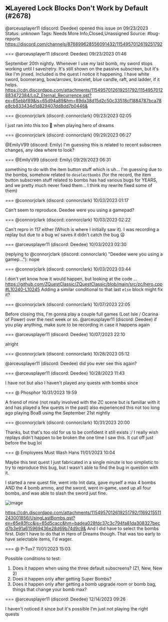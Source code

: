 ## ❌Layered Lock Blocks Don't Work by Default (#2678)
@arceusplayer11 (discord: Deedee) opened this issue on 09/23/2023
Status: unknown
Tags: Needs More Info,Closed,Unassigned
Source: #bug-reports https://discord.com/channels/876899628556091432/1154957012619251792


=== @arceusplayer11 (discord: Deedee) 09/23/2023 01:46

September 20th nightly. Whenever I use my last bomb, my sword stops working until I save/retry. It's still shown on the passive subscreen, but it's like I'm jinxed. Included is the quest I notice it happening. I have white sword, boomerang, bow/arrows, bracelet, blue candle, raft, and ladder, if it helps.
https://cdn.discordapp.com/attachments/1154957012619251792/1154957012883472384/LoZ_Eternal_Recurrence.qst?ex=65ebbf89&is=65d94a89&hm=89da38d15d2c50c33518cf1884787bca78e8cb833434d1d829407dd8dd7b0446&

=== @connorjclark (discord: connorclark) 09/23/2023 02:05

I just ran into this too 🫠
when playing hero of dreams

=== @connorjclark (discord: connorclark) 09/29/2023 06:27

@EmilyV99 (discord: Emily) I'm guessing this is related to recent subscreen changes, any idea where to look?

=== @EmilyV99 (discord: Emily) 09/29/2023 06:31

something to do with the item button stuff
which is uh...
I'm guessing due to the bombs, somehow related to `deselectbombs`
(for the record, the item button subscreen stuff related to bombs has had various bugs for YEARS, and we pretty much never fixed them... I think my rewrite fixed some of them)

=== @connorjclark (discord: connorclark) 10/03/2023 01:17

Can't seem to reproduce.
Deedee were you using a gamepad?

=== @connorjclark (discord: connorclark) 10/03/2023 02:22

Can't repro in 117 either (Which is where I initially saw it). I was recording a replay but due to a bug w/ saves it didn't catch the bug 😦

=== @arceusplayer11 (discord: Deedee) 10/03/2023 02:30

(replying to @connorjclark (discord: connorclark) "Deedee were you using a gamep…"): nope

=== @connorjclark (discord: connorclark) 10/03/2023 03:44

I don't yet know how it would happen, but looking at the code ... https://github.com/ZQuestClassic/ZQuestClassic/blob/main/src/zc/hero.cpp#L10240-L10245
Adding a similar conditional to that last `else` block might fix it?

=== @connorjclark (discord: connorclark) 10/07/2023 22:05

Before closing this, I'm gonna play a couple full games (Lost Isle / Ocarina of Power) over the next week or so.
@arceusplayer11 (discord: Deedee) if you play anything, make sure to be recording in case it happens again

=== @arceusplayer11 (discord: Deedee) 10/07/2023 22:10

alright

=== @connorjclark (discord: connorclark) 10/28/2023 05:12

@arceusplayer11 (discord: Deedee) did you ever see this again?

=== @arceusplayer11 (discord: Deedee) 10/28/2023 11:43

I have not
but also I haven't played any quests with bombs since

=== @ Phosphor 10/31/2023 19:59

A friend of mine (not really involved with the ZC scene but is familiar with it and has played a few quests in the past) also experienced this not too long ago playing BoaB using the September 21st nightly

=== @connorjclark (discord: connorclark) 10/31/2023 20:00

Thanks, but that's too old for us to be confident it still exists :/
I really wish replays didn't happen to be broken the one time I saw this.
It cut off just before the bug lol

=== @ Employees Must Wash Hans 11/01/2023 10:04

Maybe this test quest I just fabricated in a single minute is too simplistic to try to reproduce this bug, but I wasn't able to find the bug in question with it.  

I started a new quest file, went into Init data, gave myself a max 4 bombs AND the 4 bomb ammo, and the sword, went in-game, used up all four bombs, and was able to slash the sword just fine.

![image](https://cdn.discordapp.com/attachments/1154957012619251792/1169215493358505994/image.png?ex=65e83fc8&is=65d5cac8&hm=4eec0974c13e087b959229c549be41fd0b23d17c30a0452955b16674ed2270d2&)

https://cdn.discordapp.com/attachments/1154957012619251792/1169215511243001856/UsingLastBombs.qst?ex=65e83fcc&is=65d5cacc&hm=badea028fdc37c3c794fa81da308327becd7b3e91a615969436e28d69b74d9c9&
And I did have to select the bombs first.  Didn't have to do that in Hero of Dreams though.
That was too early to have selectable items, I'd wager.

=== @ P-Tux7 11/01/2023 15:03

Possible conditions to test:
1. Does it happen when using the three default subscreens? (Z1, New, New 2)
2. Does it happen only after getting Super Bombs?
3. Does it happen only after getting a bomb upgrade room or bomb bag, things that change your bomb max?

=== @arceusplayer11 (discord: Deedee) 12/14/2023 09:26

I haven't noticed it since but it's possible I'm just not playing the right quests
